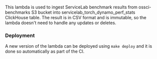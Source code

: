 This lambda is used to ingest ServiceLab benchmark results from
ossci-benchmarks S3 bucket into servicelab_torch_dynamo_perf_stats
ClickHouse table. The result is in CSV format and is immutable, so the
lambda doesn't need to handle any updates or deletes.

### Deployment

A new version of the lambda can be deployed using `make deploy` and it
is done so automatically as part of the CI.
